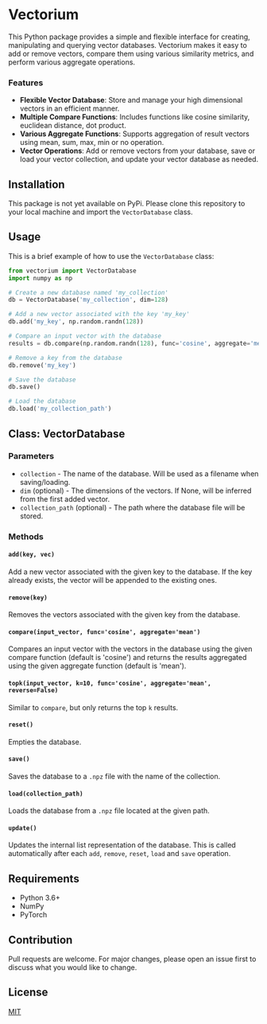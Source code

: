 # Vectorium

This Python package provides a simple and flexible interface for creating, manipulating and querying vector databases. Vectorium makes it easy to add or remove vectors, compare them using various similarity metrics, and perform various aggregate operations.

### Features

- **Flexible Vector Database**: Store and manage your high dimensional vectors in an efficient manner.
- **Multiple Compare Functions**: Includes functions like cosine similarity, euclidean distance, dot product.
- **Various Aggregate Functions**: Supports aggregation of result vectors using mean, sum, max, min or no operation.
- **Vector Operations**: Add or remove vectors from your database, save or load your vector collection, and update your vector database as needed.

## Installation

This package is not yet available on PyPi. Please clone this repository to your local machine and import the `VectorDatabase` class.

## Usage

This is a brief example of how to use the `VectorDatabase` class:

```python
from vectorium import VectorDatabase
import numpy as np

# Create a new database named 'my_collection'
db = VectorDatabase('my_collection', dim=128)

# Add a new vector associated with the key 'my_key'
db.add('my_key', np.random.randn(128))

# Compare an input vector with the database
results = db.compare(np.random.randn(128), func='cosine', aggregate='mean')

# Remove a key from the database
db.remove('my_key')

# Save the database
db.save()

# Load the database
db.load('my_collection_path')
```

## Class: VectorDatabase

### Parameters
- `collection` - The name of the database. Will be used as a filename when saving/loading.
- `dim` (optional) - The dimensions of the vectors. If None, will be inferred from the first added vector.
- `collection_path` (optional) - The path where the database file will be stored.

### Methods

#### `add(key, vec)`
Add a new vector associated with the given key to the database. If the key already exists, the vector will be appended to the existing ones.

#### `remove(key)`
Removes the vectors associated with the given key from the database.

#### `compare(input_vector, func='cosine', aggregate='mean')`
Compares an input vector with the vectors in the database using the given compare function (default is 'cosine') and returns the results aggregated using the given aggregate function (default is 'mean').

#### `topk(input_vector, k=10, func='cosine', aggregate='mean', reverse=False)`
Similar to `compare`, but only returns the top `k` results.

#### `reset()`
Empties the database.

#### `save()`
Saves the database to a `.npz` file with the name of the collection.

#### `load(collection_path)`
Loads the database from a `.npz` file located at the given path.

#### `update()`
Updates the internal list representation of the database. This is called automatically after each `add`, `remove`, `reset`, `load` and `save` operation.

## Requirements

- Python 3.6+
- NumPy
- PyTorch

## Contribution

Pull requests are welcome. For major changes, please open an issue first to discuss what you would like to change.

## License

[MIT](https://choosealicense.com/licenses/mit/)
